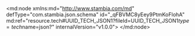 <?xml version="1.0" encoding="UTF-8"?>
<md:node xmlns:md="http://www.stambia.com/md" defType="com.stambia.json.schema" id="_qFBVMC8yEey9PtmKoFlohA" md:ref="resource.tech#UUID_TECH_JSON1?fileId=UUID_TECH_JSON1$type=tech$name=json?" internalVersion="v1.0.0">
  <node defType="com.stambia.json.rootObject" id="_qh-W8C8yEey9PtmKoFlohA" name="customerList">
    <attribute defType="com.stambia.json.rootObject.encoding" id="_qjpK4C8yEey9PtmKoFlohA" value="UTF-8"/>
    <attribute defType="com.stambia.json.rootObject.reverseURLPath" id="_qkKvUC8yEey9PtmKoFlohA"/>
    <attribute defType="com.stambia.json.rootObject.reverseFilePath" id="_qkL9cC8yEey9PtmKoFlohA" value="C:\stb_sharepoint_resources_training\Dev\stambia_wks_DEV_Training\Training\Files_In\Json\sample_customer.json"/>
    <attribute defType="com.stambia.json.rootObject.filePath" id="_AT2u4C8zEey9PtmKoFlohA" value="%{env:workspace_loc}%\Training\Files_Out\Json\customerList.json"/>
    <node defType="com.stambia.json.array" id="_wSQ6ki8yEey9PtmKoFlohA" name="customer_list" position="1">
      <node defType="com.stambia.json.object" id="_wSQ6ky8yEey9PtmKoFlohA" name="item" position="1">
        <node defType="com.stambia.json.value" id="_wSQ6lC8yEey9PtmKoFlohA" name="firstName" position="1">
          <attribute defType="com.stambia.json.value.type" id="_wSQ6lS8yEey9PtmKoFlohA" value="string"/>
        </node>
        <node defType="com.stambia.json.value" id="_wSQ6li8yEey9PtmKoFlohA" name="lastName" position="2">
          <attribute defType="com.stambia.json.value.type" id="_wSQ6ly8yEey9PtmKoFlohA" value="string"/>
        </node>
        <node defType="com.stambia.json.value" id="_wSQ6mC8yEey9PtmKoFlohA" name="birthday" position="3">
          <attribute defType="com.stambia.json.value.type" id="_wSQ6mS8yEey9PtmKoFlohA" value="string"/>
        </node>
        <node defType="com.stambia.json.array" id="_wSQ6mi8yEey9PtmKoFlohA" name="address" position="4">
          <node defType="com.stambia.json.object" id="_wSQ6my8yEey9PtmKoFlohA" name="item" position="1">
            <node defType="com.stambia.json.value" id="_wSQ6nC8yEey9PtmKoFlohA" name="streetAddress" position="1">
              <attribute defType="com.stambia.json.value.type" id="_wSQ6nS8yEey9PtmKoFlohA" value="string"/>
            </node>
            <node defType="com.stambia.json.value" id="_wSQ6ni8yEey9PtmKoFlohA" name="city" position="2">
              <attribute defType="com.stambia.json.value.type" id="_wSQ6ny8yEey9PtmKoFlohA" value="string"/>
            </node>
            <node defType="com.stambia.json.value" id="_wSQ6oC8yEey9PtmKoFlohA" name="state" position="3">
              <attribute defType="com.stambia.json.value.type" id="_wSQ6oS8yEey9PtmKoFlohA" value="string"/>
            </node>
            <node defType="com.stambia.json.value" id="_wSQ6oi8yEey9PtmKoFlohA" name="postalCode" position="4">
              <attribute defType="com.stambia.json.value.type" id="_wSQ6oy8yEey9PtmKoFlohA" value="string"/>
            </node>
          </node>
        </node>
        <node defType="com.stambia.json.array" id="_wSQ6pC8yEey9PtmKoFlohA" name="phoneNumber" position="5">
          <node defType="com.stambia.json.object" id="_wSQ6pS8yEey9PtmKoFlohA" name="item" position="1">
            <node defType="com.stambia.json.value" id="_wSQ6pi8yEey9PtmKoFlohA" name="type" position="1">
              <attribute defType="com.stambia.json.value.type" id="_wSQ6py8yEey9PtmKoFlohA" value="string"/>
            </node>
            <node defType="com.stambia.json.value" id="_wSQ6qC8yEey9PtmKoFlohA" name="number" position="2">
              <attribute defType="com.stambia.json.value.type" id="_wSQ6qS8yEey9PtmKoFlohA" value="string"/>
            </node>
          </node>
        </node>
      </node>
    </node>
  </node>
</md:node>